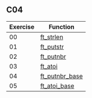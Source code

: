 ## C04

| Exercise | Function |
|---|---|
| 00 | [ft_strlen](00_ft_strlen) |
| 01 | [ft_putstr](01_ft_putstr) |
| 02 | [ft_putnbr](02_ft_putnbr) |
| 03 | [ft_atoi](03_ft_atoi) |
| 04 | [ft_putnbr_base](04_ft_putnbr_base) |
| 05 | [ft_atoi_base](05_ft_atoi_base) |
